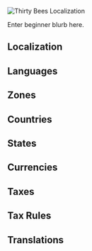 
![Thirty Bees Localization]({{baseurl}}/thirtybees/images/merchants-guide/price-rules.jpg  "Thirty Bees Localization")

Enter beginner blurb here.

## Localization

## Languages

## Zones

## Countries

## States

## Currencies

## Taxes

## Tax Rules

## Translations
